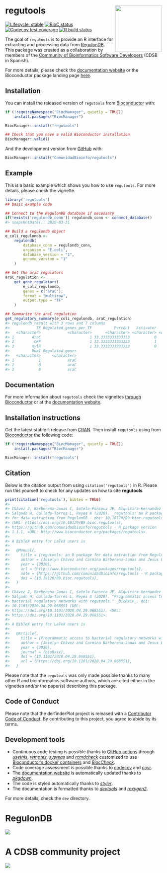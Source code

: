 
<!-- README.md is generated from README.Rmd. Please edit that file -->

# regutools <img src="man/figures/logo.png" align="right" width="150px"/>

<!-- badges: start -->

[![Lifecycle:
stable](https://img.shields.io/badge/lifecycle-stable-brightgreen.svg)](https://www.tidyverse.org/lifecycle/#stable)
[![BioC
status](http://www.bioconductor.org/shields/build/release/bioc/regutools.svg)](https://bioconductor.org/checkResults/release/bioc-LATEST/regutools)
[![Codecov test
coverage](https://codecov.io/gh/ComunidadBioInfo/regutools/branch/master/graph/badge.svg)](https://codecov.io/gh/ComunidadBioInfo/regutools?branch=master)
[![R build
status](https://github.com/ComunidadBioInfo/regutools/workflows/R-CMD-check-bioc/badge.svg)](https://github.com/ComunidadBioInfo/regutools/actions)
<!-- badges: end -->

The goal of `regutools` is to provide an R interface for extracting and
processing data from [RegulonDB](http://regulondb.ccg.unam.mx/). This
package was created as a collaboration by members of the [Community of
Bioinformatics Software Developers](https://comunidadbioinfo.github.io/)
(CDSB in Spanish).

For more details, please check the [documentation
website](http://comunidadbioinfo.github.io/regutools) or the
Bioconductor package landing page
[here](https://bioconductor.org/packages/regutools).

## Installation

You can install the released version of `regutools` from
[Bioconductor](http://bioconductor.org/) with:

``` r
if (!requireNamespace("BiocManager", quietly = TRUE))
    install.packages("BiocManager")

BiocManager::install("regutools")

## Check that you have a valid Bioconductor installation
BiocManager::valid()
```

And the development version from [GitHub](https://github.com/) with:

``` r
BiocManager::install("ComunidadBioinfo/regutools")
```

## Example

This is a basic example which shows you how to use `regutools`. For more
details, please check the vignette.

``` r
library('regutools')
## basic example code

## Connect to the RegulonDB database if necessary
if(!exists('regulondb_conn')) regulondb_conn <- connect_database()
#> snapshotDate(): 2020-03-31

## Build a regulondb object
e_coli_regulondb <-
    regulondb(
        database_conn = regulondb_conn,
        organism = "E.coli",
        database_version = "1",
        genome_version = "1"
    )

## Get the araC regulators
araC_regulation <-
    get_gene_regulators(
        e_coli_regulondb,
        genes = c("araC"),
        format = "multirow",
        output.type = "TF"
    )

## Summarize the araC regulation
get_regulatory_summary(e_coli_regulondb, araC_regulation)
#> regulondb_result with 3 rows and 7 columns
#>            TF Regulated_genes_per_TF          Percent   Activator   Repressor
#>   <character>            <character>      <character> <character> <character>
#> 1        AraC                      1 33.3333333333333           0           0
#> 2         CRP                      1 33.3333333333333           1           0
#> 3        XylR                      1 33.3333333333333           0           1
#>          Dual Regulated_genes
#>   <character>     <character>
#> 1           1            araC
#> 2           0            araC
#> 3           0            araC
```

## Documentation

For more information about `regutools` check the vignettes [through
Bioconductor](http://bioconductor.org/packages/regutools) or at the
[documentation website](http://comunidadbioinfo.github.io/regutools).

## Installation instructions

Get the latest stable `R` release from
[CRAN](http://cran.r-project.org/). Then install `regutools` using from
[Bioconductor](http://bioconductor.org/) the following code:

``` r
if (!requireNamespace("BiocManager", quietly = TRUE))
    install.packages("BiocManager")

BiocManager::install("regutools")
```

## Citation

Below is the citation output from using `citation('regutools')` in R.
Please run this yourself to check for any updates on how to cite
**regutools**.

``` r
print(citation('regutools'), bibtex = TRUE)
#> 
#> Chávez J, Barberena-Jonas C, Sotelo-Fonseca JE, Alquicira-Hernandez J,
#> Salgado H, Collado-Torres L, Reyes A (2020). _regutools: an R package
#> for data extraction from RegulonDB_. doi: 10.18129/B9.bioc.regutools
#> (URL: https://doi.org/10.18129/B9.bioc.regutools),
#> https://github.com/comunidadbioinfo/regutools - R package version
#> 1.1.1, <URL: http://www.bioconductor.org/packages/regutools>.
#> 
#> A BibTeX entry for LaTeX users is
#> 
#>   @Manual{,
#>     title = {regutools: an R package for data extraction from RegulonDB},
#>     author = {Joselyn Chávez and Carmina Barberena-Jonas and Jesus Emiliano Sotelo-Fonseca and Jose Alquicira-Hernandez and Heladia Salgado and Leonardo Collado-Torres and Alejandro Reyes},
#>     year = {2020},
#>     url = {http://www.bioconductor.org/packages/regutools},
#>     note = {https://github.com/comunidadbioinfo/regutools - R package version 1.1.1},
#>     doi = {10.18129/B9.bioc.regutools},
#>   }
#> 
#> Chávez J, Barberena-Jonas C, Sotelo-Fonseca JE, Alquicira-Hernandez J,
#> Salgado H, Collado-Torres L, Reyes A (2020). "Programmatic access to
#> bacterial regulatory networks with regutools." _bioRxiv_. doi:
#> 10.1101/2020.04.29.068551 (URL:
#> https://doi.org/10.1101/2020.04.29.068551), <URL:
#> https://doi.org/10.1101/2020.04.29.068551>.
#> 
#> A BibTeX entry for LaTeX users is
#> 
#>   @Article{,
#>     title = {Programmatic access to bacterial regulatory networks with regutools},
#>     author = {Joselyn Chávez and Carmina Barberena-Jonas and Jesus Emiliano Sotelo-Fonseca and Jose Alquicira-Hernandez and Heladia Salgado and Leonardo Collado-Torres and Alejandro Reyes},
#>     year = {2020},
#>     journal = {bioRxiv},
#>     doi = {10.1101/2020.04.29.068551},
#>     url = {https://doi.org/10.1101/2020.04.29.068551},
#>   }
```

Please note that the `regutools` was only made possible thanks to many
other R and bioinformatics software authors, which are cited either in
the vignettes and/or the paper(s) describing this package.

## Code of Conduct

Please note that the derfinderPlot project is released with a
[Contributor Code of
Conduct](https://contributor-covenant.org/version/2/0/CODE_OF_CONDUCT.html).
By contributing to this project, you agree to abide by its terms.

## Development tools

  - Continuous code testing is possible thanks to [GitHub
    actions](https://www.tidyverse.org/blog/2020/04/usethis-1-6-0/)
    through *[usethis](https://CRAN.R-project.org/package=usethis)*,
    *[remotes](https://CRAN.R-project.org/package=remotes)*,
    *[sysreqs](https://github.com/r-hub/sysreqs)* and
    *[rcmdcheck](https://CRAN.R-project.org/package=rcmdcheck)*
    customized to use [Bioconductor’s docker
    containers](https://www.bioconductor.org/help/docker/) and
    *[BiocCheck](https://bioconductor.org/packages/3.11/BiocCheck)*.
  - Code coverage assessment is possible thanks to
    [codecov](https://codecov.io/gh) and
    *[covr](https://CRAN.R-project.org/package=covr)*.
  - The [documentation
    website](http://comunidadbioinfo.github.io/regutools) is
    automatically updated thanks to
    *[pkgdown](https://CRAN.R-project.org/package=pkgdown)*.
  - The code is styled automatically thanks to
    *[styler](https://CRAN.R-project.org/package=styler)*.
  - The documentation is formatted thanks to
    *[devtools](https://CRAN.R-project.org/package=devtools)* and
    *[roxygen2](https://CRAN.R-project.org/package=roxygen2)*.

For more details, check the `dev` directory.

# RegulonDB

<a href="http://regulondb.ccg.unam.mx/"><img src="http://regulondb.ccg.unam.mx/img/logo.jpg"></a>

# A CDSB community project

<a href="https://comunidadbioinfo.github.io/"><img src="https://comunidadbioinfo.github.io/img/Logo_texto-768x107.png"></a>

